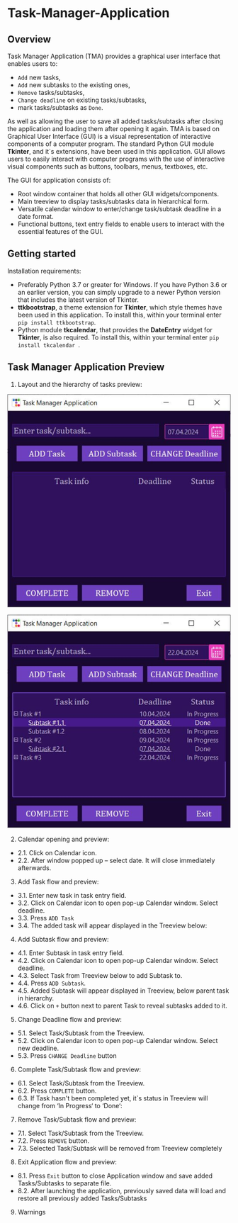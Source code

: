 # Task-Manager-Application
## Overview
Task Manager Application (TMA) provides a graphical user interface that enables users to:
* `Add` new tasks, 
* `Add` new subtasks to the existing ones, 
* `Remove` tasks/subtasks, 
* `Change deadline` on existing tasks/subtasks, 
* mark tasks/subtasks as `Done`. 

As well as allowing the user to save all added tasks/subtasks after closing the application and loading them after opening it again. 
TMA is based on Graphical User Interface (GUI) is a visual representation of interactive components of a computer program. The standard Python GUI module **Tkinter**, and it`s extensions, have been used in this application. 
GUI allows users to easily interact with computer programs with the use of interactive visual components such as buttons, toolbars, menus, textboxes, etc. 

The GUI for application consists of:
  * Root window container that holds all other GUI widgets/components.
  * Main treeview to display tasks/subtasks data in hierarchical form.
  * Versatile calendar window to enter/change task/subtask deadline in a date format. 
  * Functional buttons, text entry fields to enable users to interact with the essential features of the GUI.

## Getting started
Installation requirements: 
* Preferably Python 3.7 or greater for Windows. If you have Python 3.6 or an earlier version, you can simply upgrade to a newer Python version that includes the latest version of Tkinter.
* **ttkbootstrap**, a theme extension for **Tkinter**, which style themes have been used in this application. To install this, within your terminal enter `pip install ttkbootstrap`. 
* Python module **tkcalendar**, that provides the **DateEntry** widget for **Tkinter**, is also required. To install this, within your terminal enter `pip install tkcalendar `.

## Task Manager Application Preview
1. Layout and the hierarchy of tasks preview:

![Image Alt text](Images/image_1.JPG)

![Image Alt text](Images/image_2.JPG)

2. Calendar opening and preview:
* 2.1.	Click on Calendar icon.
* 2.2.	After window popped up – select date. It will close immediately afterwards. 

3. Add Task flow and preview:  
* 3.1.	Enter new task in task entry field.
* 3.2.	Click on Calendar icon to open pop-up Calendar window. Select deadline.
* 3.3.	Press `ADD Task`
* 3.4.	The added task will appear displayed in the Treeview below:

4. Add Subtask flow and preview:  
* 4.1.	Enter Subtask in task entry field.
* 4.2.	Click on Calendar icon to open pop-up Calendar window. Select deadline.
* 4.3.	Select Task from Treeview below to add Subtask to.
* 4.4.	Press `ADD Subtask`.
* 4.5.	Added Subtask will appear displayed in Treeview, below parent task in hierarchy.
* 4.6.	Click on `+` button next to parent Task to reveal subtasks added to it.

5. Change Deadline flow and preview:  
* 5.1.	Select Task/Subtask from the Treeview.
* 5.2.	Click on Calendar icon to open pop-up Calendar window. Select new deadline.
* 5.3.	Press `CHANGE Deadline` button

6. Complete Task/Subtask flow and preview:  
* 6.1.	Select Task/Subtask from the Treeview.
* 6.2.	Press `COMPLETE` button.
* 6.3.	If Task hasn't been completed yet, it`s status in Treeview will change from ‘In Progress‘ to ‘Done‘:

7. Remove Task/Subtask flow and preview:
* 7.1.	Select Task/Subtask from the Treeview.
* 7.2.	Press `REMOVE` button.
* 7.3.	Selected Task/Subtask will be removed from Treeview completely
  
8. Exit Application flow and preview:
* 8.1. Press `Exit` button to close Application window and save added Tasks/Subtasks to separate file. 
* 8.2. After launching the application, previously saved data will load and restore all previously added Tasks/Subtasks 

9. Warnings 


